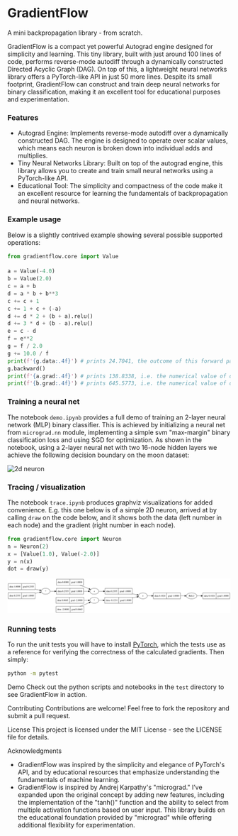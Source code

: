 # GradientFlow
A mini backpropagation library - from scratch.

GradientFlow is a compact yet powerful Autograd engine designed for simplicity and learning. This tiny library, built with just around 100 lines of code, performs reverse-mode autodiff through a dynamically constructed Directed Acyclic Graph (DAG). On top of this, a lightweight neural networks library offers a PyTorch-like API in just 50 more lines. Despite its small footprint, GradientFlow can construct and train deep neural networks for binary classification, making it an excellent tool for educational purposes and experimentation.

### Features
- Autograd Engine: Implements reverse-mode autodiff over a dynamically constructed DAG. The engine is designed to operate over scalar values, which means each neuron is broken down into individual adds and multiplies.
- Tiny Neural Networks Library: Built on top of the autograd engine, this library allows you to create and train small neural networks using a PyTorch-like API.
- Educational Tool: The simplicity and compactness of the code make it an excellent resource for learning the fundamentals of backpropagation and neural networks.

### Example usage

Below is a slightly contrived example showing several possible supported operations:

```python
from gradientflow.core import Value

a = Value(-4.0)
b = Value(2.0)
c = a + b
d = a * b + b**3
c += c + 1
c += 1 + c + (-a)
d += d * 2 + (b + a).relu()
d += 3 * d + (b - a).relu()
e = c - d
f = e**2
g = f / 2.0
g += 10.0 / f
print(f'{g.data:.4f}') # prints 24.7041, the outcome of this forward pass
g.backward()
print(f'{a.grad:.4f}') # prints 138.8338, i.e. the numerical value of dg/da
print(f'{b.grad:.4f}') # prints 645.5773, i.e. the numerical value of dg/db
```

### Training a neural net

The notebook `demo.ipynb` provides a full demo of training an 2-layer neural network (MLP) binary classifier. This is achieved by initializing a neural net from `micrograd.nn` module, implementing a simple svm "max-margin" binary classification loss and using SGD for optimization. As shown in the notebook, using a 2-layer neural net with two 16-node hidden layers we achieve the following decision boundary on the moon dataset:

![2d neuron](moon_mlp.png)

### Tracing / visualization

The notebook `trace.ipynb` produces graphviz visualizations for added convenience. E.g. this one below is of a simple 2D neuron, arrived at by calling `draw` on the code below, and it shows both the data (left number in each node) and the gradient (right number in each node).

```python
from gradientflow.core import Neuron
n = Neuron(2)
x = [Value(1.0), Value(-2.0)]
y = n(x)
dot = draw(y)
```

![2d neuron](gout.svg)

### Running tests

To run the unit tests you will have to install [PyTorch](https://pytorch.org/), which the tests use as a reference for verifying the correctness of the calculated gradients. Then simply:

```bash
python -m pytest
```

Demo
Check out the python scripts and notebooks in the `test` directory to see GradientFlow in action.

Contributing
Contributions are welcome! Feel free to fork the repository and submit a pull request.

License
This project is licensed under the MIT License - see the LICENSE file for details.

Acknowledgments
- GradientFlow was inspired by the simplicity and elegance of PyTorch's API, and by educational resources that emphasize understanding the fundamentals of machine learning.
- GradientFlow is inspired by Andrej Karpathy's "micrograd." I’ve expanded upon the original concept by adding new features, including the implementation of the "tanh()" function and the ability to select from multiple activation functions based on user input. This library builds on the educational foundation provided by "micrograd" while offering additional flexibility for experimentation.
